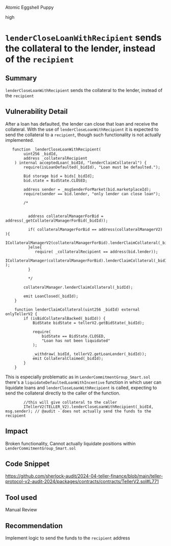 Atomic Eggshell Puppy

high

# `lenderCloseLoanWithRecipient` sends the collateral to the lender, instead of the `recipient`

## Summary
`lenderCloseLoanWithRecipient` sends the collateral to the lender, instead of the `recipient` 

## Vulnerability Detail
After a loan has defaulted, the lender can close that loan and receive the collateral. With the use of `lenderCloseLoanWithRecipient` it is expected to send the collateral to a `recipient`, though such functionality is not actually implemented. 
```solidity
   function _lenderCloseLoanWithRecipient(
        uint256 _bidId,
        address _collateralRecipient
    ) internal acceptedLoan(_bidId, "lenderClaimCollateral") {
        require(isLoanDefaulted(_bidId), "Loan must be defaulted.");

        Bid storage bid = bids[_bidId];
        bid.state = BidState.CLOSED;

        address sender = _msgSenderForMarket(bid.marketplaceId);
        require(sender == bid.lender, "only lender can close loan");

        /*


          address collateralManagerForBid = address(_getCollateralManagerForBid(_bidId)); 

          if( collateralManagerForBid == address(collateralManagerV2) ){
             ICollateralManagerV2(collateralManagerForBid).lenderClaimCollateral(_bidId,_collateralRecipient);
          }else{
             require( _collateralRecipient == address(bid.lender));
             ICollateralManager(collateralManagerForBid).lenderClaimCollateral(_bidId );
          }
          
          */

        collateralManager.lenderClaimCollateral(_bidId);

        emit LoanClosed(_bidId);
    }
```
```solidity
    function lenderClaimCollateral(uint256 _bidId) external onlyTellerV2 {
        if (isBidCollateralBacked(_bidId)) {
            BidState bidState = tellerV2.getBidState(_bidId);

            require(
                bidState == BidState.CLOSED,
                "Loan has not been liquidated"
            );

            _withdraw(_bidId, tellerV2.getLoanLender(_bidId));
            emit CollateralClaimed(_bidId);
        }
    }
```

This is especially problematic as in `LenderCommitmentGroup_Smart.sol` there's a `liquidateDefaultedLoanWithIncentive` function in which user can liquidate loans and `lenderCloseLoanWithRecipient` is called, expecting to send the collateral directly to the caller of the function. 

```solidity
        //this will give collateral to the caller
        ITellerV2(TELLER_V2).lenderCloseLoanWithRecipient(_bidId, msg.sender); // @audit - does not actually send the funds to the recipient
```

## Impact
Broken functionality, Cannot actually liquidate positions within `LenderCommitmentGroup_Smart.sol` 

## Code Snippet
https://github.com/sherlock-audit/2024-04-teller-finance/blob/main/teller-protocol-v2-audit-2024/packages/contracts/contracts/TellerV2.sol#L771

## Tool used

Manual Review

## Recommendation
Implement logic to send the funds to the `recipient` address